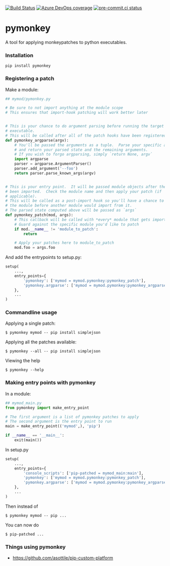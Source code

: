 [![Build Status](https://dev.azure.com/asottile/asottile/_apis/build/status/asottile.pymonkey?branchName=master)](https://dev.azure.com/asottile/asottile/_build/latest?definitionId=49&branchName=master)
[![Azure DevOps coverage](https://img.shields.io/azure-devops/coverage/asottile/asottile/49/master.svg)](https://dev.azure.com/asottile/asottile/_build/latest?definitionId=49&branchName=master)
[![pre-commit.ci status](https://results.pre-commit.ci/badge/github/asottile/pymonkey/master.svg)](https://results.pre-commit.ci/latest/github/asottile/pymonkey/master)

pymonkey
========

A tool for applying monkeypatches to python executables.

### Installation

```
pip install pymonkey
```

### Registering a patch

Make a module:

```python
## mymod/pymonkey.py

# Be sure to not import anything at the module scope
# This ensures that import-hook patching will work better later


# This is your chance to do argument parsing before running the target
# executable.
# This will be called after all of the patch hooks have been registered.
def pymonkey_argparse(argv):
    # You'll be passed the arguments as a tuple.  Parse your specific arguments
    # and return your parsed state and the remaining arguments.
    # If you wish to forgo argparsing, simply `return None, argv`
    import argparse
    parser = argparse.ArgumentParser()
    parser.add_argument('--foo')
    return parser.parse_known_args(argv)


# This is your entry point.  It will be passed module objects after they have
# been imported.  Check the module name and then apply your patch (if
# applicable).
# This will be called as a post-import hook so you'll have a chance to modify
# the module before another module would import from it.
# The parsed state computed above will be passed as `args`
def pymonkey_patch(mod, args):
    # This callback will be called with *every* module that gets imported
    # Guard against the specific module you'd like to patch
    if mod.__name__ != 'module_to_patch':
        return

    # Apply your patches here to module_to_patch
    mod.foo = args.foo
```

And add the entrypoints to setup.py:

```python
setup(
    ...,
    entry_points={
        'pymonkey': ['mymod = mymod.pymonkey:pymonkey_patch'],
        'pymonkey.argparse': ['mymod = mymod.pymonkey:pymonkey_argparse'],
    },
    ...
)
```

### Commandline usage

Applying a single patch:

```
$ pymonkey mymod -- pip install simplejson
```

Applying all the patches available:

```
$ pymonkey --all -- pip install simplejson
```

Viewing the help

```
$ pymonkey --help
```

### Making entry points with pymonkey

In a module:

```python
## mymod_main.py
from pymonkey import make_entry_point

# The first argument is a list of pymonkey patches to apply
# The second argument is the entry point to run
main = make_entry_point(('mymod',), 'pip')

if __name__ == '__main__':
    exit(main())
```

In setup.py

```python
setup(
    ...,
    entry_points={
        'console_scripts': ['pip-patched = mymod_main:main'],
        'pymonkey': ['mymod = mymod.pymonkey:pymonkey_patch'],
        'pymonkey.argparse': ['mymod = mymod.pymonkey:pymonkey_argparse'],
    },
    ...
)
```

Then instead of

```
$ pymonkey mymod -- pip ...
```

You can now do

```
$ pip-patched ...
```

### Things using pymonkey

- https://github.com/asottile/pip-custom-platform
